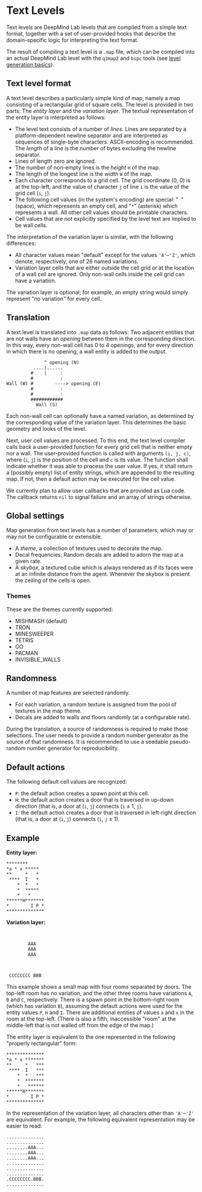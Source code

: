 # Text Levels

Text levels are DeepMind Lab levels that are compiled from a simple text format,
together with a set of user-provided hooks that describe the domain-specific
logic for interpreting the text format.

The result of compiling a text level is a `.map` file, which can be compiled
into an actual DeepMind Lab level with the `q3map2` and `bspc` tools (see [level
generation basics](level_generation.md)).

## Text level format

A text level describes a particularly simple kind of map, namely a map
consisting of a rectangular grid of square cells. The level is provided
in two parts: The _entity layer_ and the _variation layer_. The textual
representation of the entity layer is interpreted as follows:

   * The level text consists of a number of _lines_. Lines are separated by a
     platform-dependent newline separator and are interpreted as sequences of
     single-byte characters. ASCII-encoding is recommended. The _length_ of a
     line is the number of bytes excluding the newline separator.
   * Lines of length zero are ignored.
   * The number of non-empty lines is the _height_ `H` of the map.
   * The length of the longest line is the _width_ `W` of the map.
   * Each character corresponds to a grid cell. The grid coordinate (0, 0) is at
     the top-left, and the value of character `j` of line `i` is the value of
     the grid cell (`i`, `j`).
   * The following cell values (in the system's encoding) are special:
     "<code> </code>" (space), which represents an empty cell, and "`*`"
     (asterisk) which represents a wall. All other cell values should be
     printable characters.
   * Cell values that are not explicitly specified by the level text are implied
     to be wall cells.

The interpretation of the variation layer is similar, with the following
differences:

   * All character values mean "default" except for the values
     `'A'`&ndash;`'Z'`, which denote, respectively, one of 26 named
     variations.
   * Variation layer cells that are either outside the cell grid or at the
     location of a wall cell are ignored. Only non-wall cells inside the cell
     grid can have a variation.

The variation layer is optional; for example, an empty string would simply
represent "no variation" for every cell.

## Translation

A text level is translated into `.map` data as follows: Two adjacent entities
that are not walls have an *opening* between them in the corresponding
direction. In this way, every non-wall cell has 0 to 4 openings, and for every
direction in which there is no opening, a wall entity is added to the output.

```
              ^ opening (N)
          ....|......
         #    |     :
         #          :
Wall (W) #        ----> opening (E)
         #          :
         #          :
         ############
           Wall (S)
```

Each non-wall cell can optionally have a named variation, as determined by the
corresponding value of the variation layer. This determines the basic geometry
and looks of the level.

Next, user cell values are processed. To this end, the text level compiler
calls back a user-provided function for every grid cell that is neither
empty nor a wall. The user-provided function is called with arguments
`(i, j, c)`, where (`i`, `j`) is the position of the cell and `c` is its
value. The function shall indicate whether it was able to process the user
value. If yes, it shall return a (possibly empty) list of entity strings,
which are appended to the resulting map. If not, then a default action may
be executed for the cell value.

We currently plan to allow user callbacks that are provided as Lua code. The
callback returns `nil` to signal failure and an array of strings otherwise.

## Global settings

Map generation from text levels has a number of parameters, which may or may not
be configurable or extensible.

   * A *theme*, a collection of textures used to decorate the map.
   * Decal frequencies: Random decals are added to adorn the map at a given
     rate.
   * A *skybox*, a textured cube which is always rendered as if its faces were
     at an infinite distance from the agent. Whenever the skybox is present the
     ceiling of the cells is open.

### Themes

These are the themes currently supported:

   * MISHMASH (default)
   * TRON
   * MINESWEEPER
   * TETRIS
   * GO
   * PACMAN
   * INVISIBLE_WALLS

## Randomness

A number of map features are selected randomly.

   * For each variation, a random texture is assigned from the pool of textures
     in the map theme.
   * Decals are added to walls and floors randomly (at a configurable rate).

During the translation, a source of randomness is required to make those
selections. The user needs to provide a random number generator as the source
of that randomness. It is recommended to use a seedable pseudo-random number
generator for reproducibility.

## Default actions

The following default cell values are recognized:

   * `P`: the default action creates a spawn point at this cell.
   * `H`: the default action creates a door that is traversed in up-down
     direction (that is, a door at (`i`, `j`) connects (`i` &pm; 1, `j`).
   * `I`: the default action creates a door that is traversed in left-right
     direction (that is, a door at (`i`, `j`) connects (`i`, `j` &pm; 1).


## Example

**Entity layer:**

```
********
*a * x *****
**     *   *
 ****  I   *
    *  *   *
    *  *****
    *   *
******H*******
*        I P *
**************
```

**Variation layer:**

```


        AAA
        AAA
        AAA



 CCCCCCCC BBB
```

This example shows a small map with four rooms separated by doors. The top-left
room has no variation, and the other three rooms have variations `A`, `B`
and `C`, respectively. There is a spawn point in the bottom-right room (which
has variation `B`), assuming the default actions were used for the entity values
`P`, `H` and `I`. There are additional entities of values `a` and `x` in the
room at the top-left. (There is also a fifth, inaccessible "room" at the
middle-left that is not walled off from the edge of the map.)

The entity layer is equivalent to the one represented in the  following
"properly rectangular" form:

```
**************
*a * x *******
**     *   ***
 ****  I   ***
    *  *   ***
    *  *******
    *   ******
******H*******
*        I P *
**************
```

In the representation of the variation layer, all characters other than
`'A'`&ndash;`'Z'` are equivalent. For example, the following equivalent
representation may be easier to read:

```
..............
..............
........AAA...
........AAA...
........AAA...
..............
..............
..............
.CCCCCCCC.BBB.
..............
```
